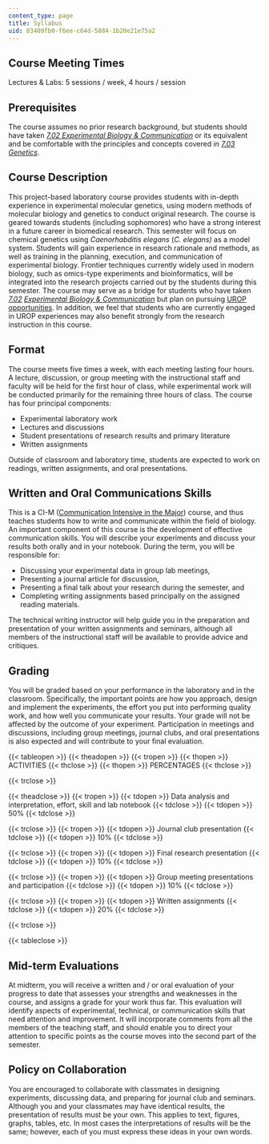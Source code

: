 ```yaml
---
content_type: page
title: Syllabus
uid: 83409fb0-f6ee-c64d-5884-1b20e21e75a2
---
```


Course Meeting Times
--------------------

Lectures & Labs: 5 sessions / week, 4 hours / session

Prerequisites
-------------

The course assumes no prior research background, but students should have taken [_7.02 Experimental Biology & Communication_](/courses/7-02-experimental-biology-communication-spring-2005) or its equivalent and be comfortable with the principles and concepts covered in [_7.03 Genetics_](/courses/7-03-genetics-fall-2004).

Course Description
------------------

This project-based laboratory course provides students with in-depth experience in experimental molecular genetics, using modern methods of molecular biology and genetics to conduct original research. The course is geared towards students (including sophomores) who have a strong interest in a future career in biomedical research. This semester will focus on chemical genetics using _Caenorhabditis elegans_ (_C. elegans)_ as a model system. Students will gain experience in research rationale and methods, as well as training in the planning, execution, and communication of experimental biology. Frontier techniques currently widely used in modern biology, such as omics-type experiments and bioinformatics, will be integrated into the research projects carried out by the students during this semester. The course may serve as a bridge for students who have taken [_7.02_](/courses/7-02-experimental-biology-communication-spring-2005) _[Experimental Biology & Communication](/courses/7-02-experimental-biology-communication-spring-2005)_ but plan on pursuing [UROP opportunities](http://web.mit.edu/urop/). In addition, we feel that students who are currently engaged in UROP experiences may also benefit strongly from the research instruction in this course.

Format
------

The course meets five times a week, with each meeting lasting four hours. A lecture, discussion, or group meeting with the instructional staff and faculty will be held for the first hour of class, while experimental work will be conducted primarily for the remaining three hours of class. The course has four principal components:

*   Experimental laboratory work
*   Lectures and discussions
*   Student presentations of research results and primary literature
*   Written assignments

Outside of classroom and laboratory time, students are expected to work on readings, written assignments, and oral presentations.

Written and Oral Communications Skills
--------------------------------------

This is a CI-M ([Communication Intensive in the Major](http://web.mit.edu/commreq/faculty%20ci-m.html)) course, and thus teaches students how to write and communicate within the field of biology. An important component of this course is the development of effective communication skills. You will describe your experiments and discuss your results both orally and in your notebook. During the term, you will be responsible for:

*   Discussing your experimental data in group lab meetings,
*   Presenting a journal article for discussion,
*   Presenting a final talk about your research during the semester, and
*   Completing writing assignments based principally on the assigned reading materials.

The technical writing instructor will help guide you in the preparation and presentation of your written assignments and seminars, although all members of the instructional staff will be available to provide advice and critiques.

Grading
-------

You will be graded based on your performance in the laboratory and in the classroom. Specifically, the important points are how you approach, design and implement the experiments, the effort you put into performing quality work, and how well you communicate your results. Your grade will not be affected by the outcome of your experiment. Participation in meetings and discussions, including group meetings, journal clubs, and oral presentations is also expected and will contribute to your final evaluation.

{{< tableopen >}}
{{< theadopen >}}
{{< tropen >}}
{{< thopen >}}
ACTIVITIES
{{< thclose >}}
{{< thopen >}}
PERCENTAGES
{{< thclose >}}

{{< trclose >}}

{{< theadclose >}}
{{< tropen >}}
{{< tdopen >}}
Data analysis and interpretation, effort, skill and lab notebook
{{< tdclose >}}
{{< tdopen >}}
50%
{{< tdclose >}}

{{< trclose >}}
{{< tropen >}}
{{< tdopen >}}
Journal club presentation
{{< tdclose >}}
{{< tdopen >}}
10%
{{< tdclose >}}

{{< trclose >}}
{{< tropen >}}
{{< tdopen >}}
Final research presentation
{{< tdclose >}}
{{< tdopen >}}
10%
{{< tdclose >}}

{{< trclose >}}
{{< tropen >}}
{{< tdopen >}}
Group meeting presentations and participation
{{< tdclose >}}
{{< tdopen >}}
10%
{{< tdclose >}}

{{< trclose >}}
{{< tropen >}}
{{< tdopen >}}
Written assignments
{{< tdclose >}}
{{< tdopen >}}
20%
{{< tdclose >}}

{{< trclose >}}

{{< tableclose >}}

Mid-term Evaluations
--------------------

At midterm, you will receive a written and / or oral evaluation of your progress to date that assesses your strengths and weaknesses in the course, and assigns a grade for your work thus far. This evaluation will identify aspects of experimental, technical, or communication skills that need attention and improvement. It will incorporate comments from all the members of the teaching staff, and should enable you to direct your attention to specific points as the course moves into the second part of the semester.

Policy on Collaboration
-----------------------

You are encouraged to collaborate with classmates in designing experiments, discussing data, and preparing for journal club and seminars. Although you and your classmates may have identical results, the presentation of results must be your own. This applies to text, figures, graphs, tables, etc. In most cases the interpretations of results will be the same; however, each of you must express these ideas in your own words.